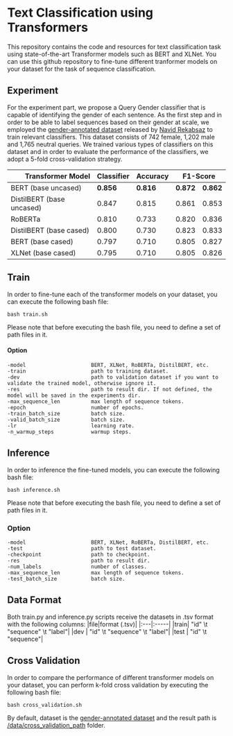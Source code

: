 # Text Classification using Transformers
This repository contains the code and resources for text classification task using state-of-the-art Transformer models such as BERT and XLNet. You can use this github repository to fine-tune different tranformer models on your dataset for the task of sequence classification.
## Experiment
For the experiment part, we propose a Query Gender classifier that is capable of identifying the gender of each sentence. As the first step and in order to be able to label sequences based on their gender at scale, we employed the [gender-annotated dataset](https://github.com/aminbigdeli/Text-Classification-using-Transformers/blob/master/data/gender_annotated_dataset.tsv) released by [Navid Rekabsaz](https://github.com/navid-rekabsaz/GenderBias_IR) to train relevant classifiers. This dataset consists of 742 female, 1,202 male and 1,765 neutral queries. We trained various types of  classifiers on this dataset and in order to evaluate the performance of the classifiers, we adopt a 5-fold cross-validation strategy.
<table>
<thead>
  <tr>
    <th style="text-align: right;" class="tg-0lax">Transformer Model</th>
    <th class="tg-0lax">Classifier</th>
    <th class="tg-0lax">Accuracy</th>
    <th class="tg-baqh" colspan="3">F1-Score</th>
  </tr>
</thead>
<tbody>
  <tr>
    <td class="tg-0lax">BERT (base uncased)</td>
    <td class="tg-l2oz"><b>0.856</td>
    <td class="tg-l2oz"><b>0.816</td>
    <td class="tg-l2oz"><b>0.872</td>
    <td class="tg-l2oz"><b>0.862</td>
  </tr>
  <tr>
    <td class="tg-0lax">DistilBERT (base uncased)</td>
    <td class="tg-lqy6">0.847</td>
    <td class="tg-lqy6">0.815</td>
    <td class="tg-lqy6">0.861</td>
    <td class="tg-lqy6">0.853</td>
  </tr>
  <tr>
    <td class="tg-0lax">RoBERTa</td>
    <td class="tg-lqy6">0.810</td>
    <td class="tg-lqy6">0.733</td>
    <td class="tg-lqy6">0.820</td>
    <td class="tg-lqy6">0.836</td>
  </tr>
  <tr>
    <td class="tg-0lax">DistilBERT (base cased)</td>
    <td class="tg-lqy6">0.800</td>
    <td class="tg-lqy6">0.730</td>
    <td class="tg-lqy6">0.823</td>
    <td class="tg-lqy6">0.833</td>
  </tr>
  <tr>
    <td class="tg-0lax">BERT (base cased)</td>
    <td class="tg-lqy6">0.797</td>
    <td class="tg-lqy6">0.710</td>
    <td class="tg-lqy6">0.805</td>
    <td class="tg-lqy6">0.827</td>
  </tr>
  <tr>
    <td class="tg-0lax">XLNet (base cased)</td>
    <td class="tg-lqy6">0.795</td>
    <td class="tg-lqy6">0.710</td>
    <td class="tg-lqy6">0.805</td>
    <td class="tg-lqy6">0.826</td>
  </tr>
</tbody>
</table>

## Train
In order to fine-tune each of the transformer models on your dataset, you can execute the following bash file:
```shell
bash train.sh
```
Please note that before executing the bash file, you need to define a set of path files in it.

#### Option
```
-model                     BERT, XLNet, RoBERTa, DistilBERT, etc.
-train                     path to training dataset.
-dev                       path to validation dataset if you want to validate the trained model, otherwise ignore it.
-res                       path to result dir. If not defined, the model will be saved in the experiments dir.
-max_sequence_len          max length of sequence tokens.
-epoch                     number of epochs.
-train_batch_size          batch size.
-valid_batch_size          batch size.
-lr                        learning rate.
-n_warmup_steps            warmup steps.
```
## Inference
In order to inference the fine-tuned models, you can execute the following bash file:
```shell
bash inference.sh
```
Please note that before executing the bash file, you need to define a set of path files in it.

### Option
```
-model                     BERT, XLNet, RoBERTa, DistilBERT, etc.
-test                      path to test dataset.
-checkpoint                path to checkpoint.
-res                       path to result dir.
-num_labels                number of classes.
-max_sequence_len          max length of sequence tokens.
-test_batch_size           batch size.
```

## Data Format
Both train.py and inference.py scripts receive the datasets in .tsv format with the following columns:
|file|format (.tsv)|
|:---|:-----|
|train| "id" \t "sequence" \t "label"|
|dev  | "id" \t "sequence" \t "label"|
|test | "id" \t "sequence"|

## Cross Validation
In order to compare the performance of different transformer models on your dataset, you can perform k-fold cross validation by executing the following bash file:
```shell
bash cross_validation.sh
```
By default, dataset is the [gender-annotated dataset](https://github.com/aminbigdeli/Text-Classification-using-Transformers/blob/master/data/gender_annotated_dataset.tsv) and the result path is [/data/cross_validation_path](https://github.com/aminbigdeli/Text-Classification-using-Transformers/tree/master/data/cross_validation_path) folder.
